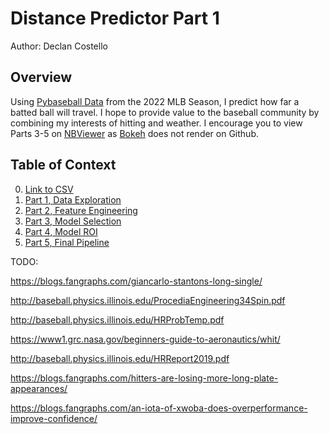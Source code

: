 # **Distance Predictor Part 1**
Author: Declan Costello

## **Overview**

Using [Pybaseball Data](https://github.com/jldbc/pybaseball) from the 2022 MLB Season, I predict how far a batted ball will travel. I hope to provide value to the baseball community by combining my interests of hitting and weather. I encourage you to view Parts 3-5 on [NBViewer](https://nbviewer.org/github/dec1costello/Baseball/tree/main/Hitting/) as [Bokeh](http://bokeh.org/) does not render on Github.

## **Table of Context**

0. [Link to CSV]()
1. [Part 1, Data Exploration](https://nbviewer.org/github/dec1costello/Baseball/blob/main/Hitting/Distance-Predictor-Part-1.ipynb)
2. [Part 2, Feature Engineering](https://nbviewer.org/github/dec1costello/Baseball/blob/main/Hitting/Distance-Predictor-Part-2.ipynb)
3. [Part 3, Model Selection](https://nbviewer.org/github/dec1costello/Baseball/blob/main/Hitting/Distance-Predictor-Part-3.ipynb)
4. [Part 4, Model ROI](https://nbviewer.org/github/dec1costello/Baseball/blob/main/Hitting/Distance-Predictor-Part-4.ipynb)
5. [Part 5, Final Pipeline](https://nbviewer.org/github/dec1costello/Baseball/blob/main/Hitting/Distance-Predictor-Part-5.ipynb)

TODO:

https://blogs.fangraphs.com/giancarlo-stantons-long-single/

http://baseball.physics.illinois.edu/ProcediaEngineering34Spin.pdf

http://baseball.physics.illinois.edu/HRProbTemp.pdf

https://www1.grc.nasa.gov/beginners-guide-to-aeronautics/whit/

http://baseball.physics.illinois.edu/HRReport2019.pdf

https://blogs.fangraphs.com/hitters-are-losing-more-long-plate-appearances/

https://blogs.fangraphs.com/an-iota-of-xwoba-does-overperformance-improve-confidence/
